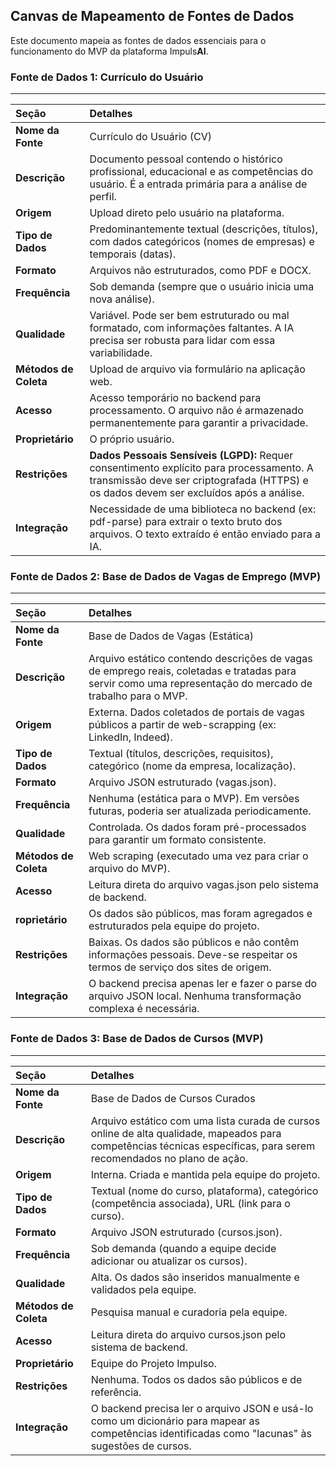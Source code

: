 ## Canvas de Mapeamento de Fontes de Dados

Este documento mapeia as fontes de dados essenciais para o funcionamento do MVP da plataforma Impuls**AI**.

### Fonte de Dados 1: Currículo do Usuário
---

| Seção | Detalhes |
| :---- | :---- |
| **Nome da Fonte** | Currículo do Usuário (CV) |
| **Descrição** | Documento pessoal contendo o histórico profissional, educacional e as competências do usuário. É a entrada primária para a análise de perfil. |
| **Origem** | Upload direto pelo usuário na plataforma. |
| **Tipo de Dados** | Predominantemente textual (descrições, títulos), com dados categóricos (nomes de empresas) e temporais (datas). |
| **Formato** | Arquivos não estruturados, como PDF e DOCX. |
| **Frequência** | Sob demanda (sempre que o usuário inicia uma nova análise). |
| **Qualidade** | Variável. Pode ser bem estruturado ou mal formatado, com informações faltantes. A IA precisa ser robusta para lidar com essa variabilidade. |
| **Métodos de Coleta** | Upload de arquivo via formulário na aplicação web. |
| **Acesso** | Acesso temporário no backend para processamento. O arquivo não é armazenado permanentemente para garantir a privacidade. |
| **Proprietário** | O próprio usuário. |
| **Restrições** | **Dados Pessoais Sensíveis (LGPD):** Requer consentimento explícito para processamento. A transmissão deve ser criptografada (HTTPS) e os dados devem ser excluídos após a análise. |
| **Integração** | Necessidade de uma biblioteca no backend (ex: pdf-parse) para extrair o texto bruto dos arquivos. O texto extraído é então enviado para a IA. |

### Fonte de Dados 2: Base de Dados de Vagas de Emprego (MVP)
---

| Seção | Detalhes |
| :---- | :---- |
| **Nome da Fonte** | Base de Dados de Vagas (Estática) |
| **Descrição** | Arquivo estático contendo descrições de vagas de emprego reais, coletadas e tratadas para servir como uma representação do mercado de trabalho para o MVP. |
| **Origem** | Externa. Dados coletados de portais de vagas públicos a partir de web-scrapping (ex: LinkedIn, Indeed). |
| **Tipo de Dados** | Textual (títulos, descrições, requisitos), categórico (nome da empresa, localização). |
| **Formato** | Arquivo JSON estruturado (vagas.json). |
| **Frequência** | Nenhuma (estática para o MVP). Em versões futuras, poderia ser atualizada periodicamente. |
| **Qualidade** | Controlada. Os dados foram pré-processados para garantir um formato consistente. |
| **Métodos de Coleta** | Web scraping (executado uma vez para criar o arquivo do MVP). |
| **Acesso** | Leitura direta do arquivo vagas.json pelo sistema de backend. |
| **roprietário** | Os dados são públicos, mas foram agregados e estruturados pela equipe do projeto. |
| **Restrições** | Baixas. Os dados são públicos e não contêm informações pessoais. Deve-se respeitar os termos de serviço dos sites de origem. |
| **Integração** | O backend precisa apenas ler e fazer o parse do arquivo JSON local. Nenhuma transformação complexa é necessária. |

### Fonte de Dados 3: Base de Dados de Cursos (MVP)
---

| Seção | Detalhes |
| :---- | :---- |
| **Nome da Fonte** | Base de Dados de Cursos Curados |
| **Descrição** | Arquivo estático com uma lista curada de cursos online de alta qualidade, mapeados para competências técnicas específicas, para serem recomendados no plano de ação. |
| **Origem** | Interna. Criada e mantida pela equipe do projeto. |
| **Tipo de Dados** | Textual (nome do curso, plataforma), categórico (competência associada), URL (link para o curso). |
| **Formato** | Arquivo JSON estruturado (cursos.json). |
| **Frequência** | Sob demanda (quando a equipe decide adicionar ou atualizar os cursos). |
| **Qualidade** | Alta. Os dados são inseridos manualmente e validados pela equipe. |
| **Métodos de Coleta** | Pesquisa manual e curadoria pela equipe. |
| **Acesso** | Leitura direta do arquivo cursos.json pelo sistema de backend. |
| **Proprietário** | Equipe do Projeto Impulso. |
| **Restrições** | Nenhuma. Todos os dados são públicos e de referência. |
| **Integração** | O backend precisa ler o arquivo JSON e usá-lo como um dicionário para mapear as competências identificadas como "lacunas" às sugestões de cursos. |

